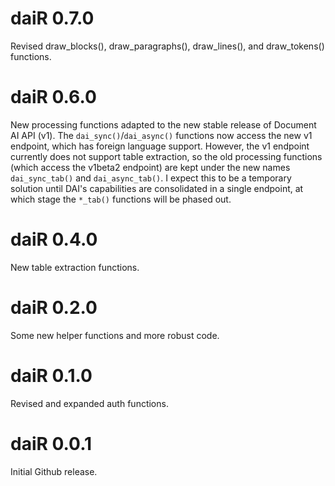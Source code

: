 # daiR 0.7.0

Revised draw_blocks(), draw_paragraphs(), draw_lines(), and draw_tokens() functions. 

# daiR 0.6.0

New processing functions adapted to the new stable release of Document AI API (v1). The `dai_sync()`/`dai_async()` functions now access the new v1 endpoint, which has foreign language support. However, the v1 endpoint currently does not support table extraction, so the old processing functions (which access the v1beta2 endpoint) are kept under the new names `dai_sync_tab()` and `dai_async_tab()`. I expect this to be a temporary solution until DAI's capabilities are consolidated in a single endpoint, at which stage the `*_tab()` functions will be phased out.

# daiR 0.4.0

New table extraction functions. 

# daiR 0.2.0

Some new helper functions and more robust code.

# daiR 0.1.0

Revised and expanded auth functions.

# daiR 0.0.1

Initial Github release.
